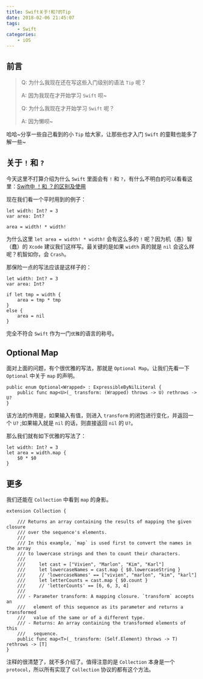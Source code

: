 ```yaml
---
title: Swift关于!和?的Tip
date: 2018-02-06 21:45:07
tags: 
    - Swift
categories:
    - iOS
---
```



## 前言
> Q: 为什么我现在还在写这些入门级别的语法 `Tip` 呢？
>
> A: 因为我现在才开始学习 `Swift` 呗~
>
> Q: 为什么我现在才开始学习 `Swift` 呢？
>
> A: 因为懒呗~

<!--more-->

哈哈~分享一些自己看到的小 `Tip` 给大家，让那些也才入门 `Swift` 的童鞋也能多了解一些~

## 关于 `!` 和 `?`
今天这里不打算介绍为什么 `Swift` 里面会有 `!` 和 `?`，有什么不明白的可以看看这里：[Swift中 ！和 ？的区别及使用
](https://www.jianshu.com/p/89a2afb82488)

现在我们看一个平时用到的例子：

```
let width: Int? = 3
var area: Int?
    
area = width! * width!
```

为什么这里 `let area = width! * width!` 会有这么多的 `!` 呢？因为机（愚）智（蠢）的 `Xcode` 建议我们这样写。最关键的是如果 `width` 真的就是 `nil` 会这么样呢？机智如你，会 `Crash`。

那保险一点的写法应该是这样子的：

```
let width: Int? = 3
var area: Int?

if let tmp = width {
    area = tmp * tmp
}
else {
    area = nil
}
```
完全不符合 `Swift` 作为一门`优雅`的语言的称号。

## Optional Map
面对上面的问题，有个很优雅的写法，那就是 `Optional Map`。让我们先看一下 `Optional` 中关于 `map` 的声明。

```
public enum Optional<Wrapped> : ExpressibleByNilLiteral {
    public func map<U>(_ transform: (Wrapped) throws -> U) rethrows -> U?
}

```
该方法的作用是，如果输入有值，则进入 `transform` 的闭包进行变化，并返回一个 `U?` ;如果输入就是 `nil` 的话，则直接返回 `nil` 的 `U?`。

那么我们就有如下优雅的写法了：

```
let width: Int? = 3
let area = width.map {
    $0 * $0
}
```

## 更多
我们还能在 `Collection` 中看到 `map` 的身影。

```
extension Collection {

    /// Returns an array containing the results of mapping the given closure
    /// over the sequence's elements.
    ///
    /// In this example, `map` is used first to convert the names in the array
    /// to lowercase strings and then to count their characters.
    ///
    ///     let cast = ["Vivien", "Marlon", "Kim", "Karl"]
    ///     let lowercaseNames = cast.map { $0.lowercaseString }
    ///     // 'lowercaseNames' == ["vivien", "marlon", "kim", "karl"]
    ///     let letterCounts = cast.map { $0.count }
    ///     // 'letterCounts' == [6, 6, 3, 4]
    ///
    /// - Parameter transform: A mapping closure. `transform` accepts an
    ///   element of this sequence as its parameter and returns a transformed
    ///   value of the same or of a different type.
    /// - Returns: An array containing the transformed elements of this
    ///   sequence.
    public func map<T>(_ transform: (Self.Element) throws -> T) rethrows -> [T]
}
```
注释的很清楚了，就不多介绍了。值得注意的是 `Collection` 本身是一个 `protocol`，所以所有实现了 `Collection` 协议的都有这个方法。